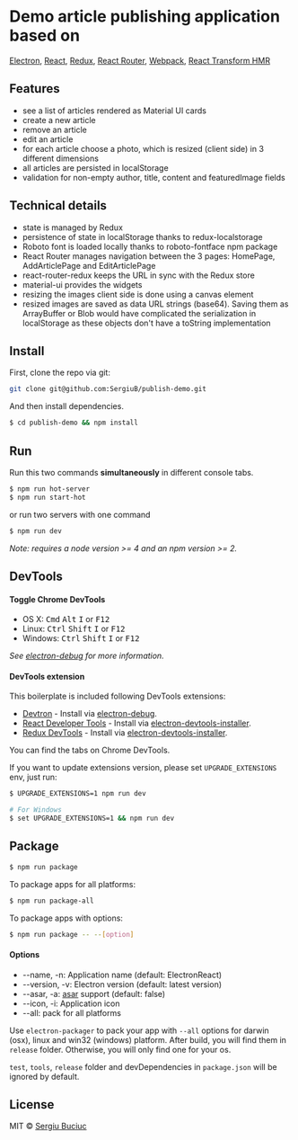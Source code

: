 # Demo article publishing application based on
[Electron](http://electron.atom.io/), [React](https://facebook.github.io/react/), [Redux](https://github.com/reactjs/redux), [React Router](https://github.com/reactjs/react-router), [Webpack](http://webpack.github.io/docs/), [React Transform HMR](https://github.com/gaearon/react-transform-hmr)

## Features

* see a list of articles rendered as Material UI cards
* create a new article
* remove an article
* edit an article
* for each article choose a photo, which is resized (client side) in 3 different dimensions
* all articles are persisted in localStorage
* validation for non-empty author, title, content and featuredImage fields

## Technical details

* state is managed by Redux
* persistence of state in localStorage thanks to redux-localstorage
* Roboto font is loaded locally thanks to roboto-fontface npm package
* React Router manages navigation between the 3 pages: HomePage, AddArticlePage and EditArticlePage
* react-router-redux keeps the URL in sync with the Redux store
* material-ui provides the widgets
* resizing the images client side is done using a canvas element
* resized images are saved as data URL strings (base64). Saving them as ArrayBuffer or Blob would have complicated the serialization in localStorage as these objects don't have a toString implementation

## Install

First, clone the repo via git:

```bash
git clone git@github.com:SergiuB/publish-demo.git
```

And then install dependencies.

```bash
$ cd publish-demo && npm install
```

## Run

Run this two commands __simultaneously__ in different console tabs.

```bash
$ npm run hot-server
$ npm run start-hot
```

or run two servers with one command

```bash
$ npm run dev
```

*Note: requires a node version >= 4 and an npm version >= 2.*


## DevTools

#### Toggle Chrome DevTools

- OS X: <kbd>Cmd</kbd> <kbd>Alt</kbd> <kbd>I</kbd> or <kbd>F12</kbd>
- Linux: <kbd>Ctrl</kbd> <kbd>Shift</kbd> <kbd>I</kbd> or <kbd>F12</kbd>
- Windows: <kbd>Ctrl</kbd> <kbd>Shift</kbd> <kbd>I</kbd> or <kbd>F12</kbd>

*See [electron-debug](https://github.com/sindresorhus/electron-debug) for more information.*

#### DevTools extension

This boilerplate is included following DevTools extensions:

* [Devtron](https://github.com/electron/devtron) - Install via [electron-debug](https://github.com/sindresorhus/electron-debug).
* [React Developer Tools](https://github.com/facebook/react-devtools) - Install via [electron-devtools-installer](https://github.com/GPMDP/electron-devtools-installer).
* [Redux DevTools](https://github.com/zalmoxisus/redux-devtools-extension) - Install via [electron-devtools-installer](https://github.com/GPMDP/electron-devtools-installer).

You can find the tabs on Chrome DevTools.

If you want to update extensions version, please set `UPGRADE_EXTENSIONS` env, just run:

```bash
$ UPGRADE_EXTENSIONS=1 npm run dev

# For Windows
$ set UPGRADE_EXTENSIONS=1 && npm run dev
```

## Package

```bash
$ npm run package
```

To package apps for all platforms:

```bash
$ npm run package-all
```

To package apps with options:

```bash
$ npm run package -- --[option]
```

#### Options

- --name, -n: Application name (default: ElectronReact)
- --version, -v: Electron version (default: latest version)
- --asar, -a: [asar](https://github.com/atom/asar) support (default: false)
- --icon, -i: Application icon
- --all: pack for all platforms

Use `electron-packager` to pack your app with `--all` options for darwin (osx), linux and win32 (windows) platform. After build, you will find them in `release` folder. Otherwise, you will only find one for your os.

`test`, `tools`, `release` folder and devDependencies in `package.json` will be ignored by default.


## License
MIT © [Sergiu Buciuc](https://github.com/sbuciuc)
